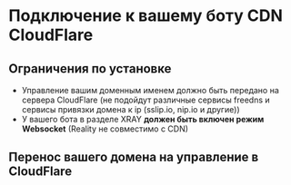 # Подключение к вашему боту CDN CloudFlare

## Ограничения по установке

 - Управление вашим доменным именем должно быть передано на сервера CloudFlare
   (не подойдут различные сервисы freedns и сервисы привязки домена к ip
   (sslip.io, nip.io и другие))
 - У вашего бота в разделе XRAY **должен быть включен режим Websocket**
   (Reality не совместимо с CDN)

## Перенос вашего домена на управление в CloudFlare
